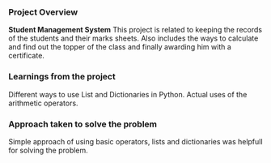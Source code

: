 ### Project Overview

 **Student Management System**
This project is related to keeping the records of the students and their marks sheets.
Also includes the ways to calculate and find out the topper of the class and finally awarding him with a certificate. 


### Learnings from the project

Different ways to use List and Dictionaries in Python.
Actual uses of the arithmetic operators.


### Approach taken to solve the problem

 Simple approach of using basic operators, lists and dictionaries was helpfull for solving the problem.


